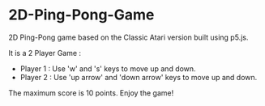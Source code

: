 # 2D-Ping-Pong-Game
2D Ping-Pong game based on the Classic Atari version built using p5.js.

It is a 2 Player Game : 
<ul>
  <li>Player 1 : Use 'w' and 's' keys to move up and down.</li>
  <li>Player 2 : Use 'up arrow' and 'down arrow' keys to move up and down.</li>
</ul>
The maximum score is 10 points. Enjoy the game!
